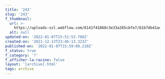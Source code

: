 ```yaml
---
title: '243'
slug: '243'
f_thumbnail:
  url: >-
    https://uploads-ssl.webflow.com/6141f41868c3e33a265cbfe7/61b7db41ad68bbdecff203d0_243.jpg
  alt: null
updated-on: '2022-01-07T15:51:53.788Z'
created-on: '2021-12-13T23:46:13.323Z'
published-on: '2022-01-07T15:59:08.210Z'
f_status: true
f_category: '?'
f_afficher-la-racine: false
layout: '[archive].html'
tags: archive
---
```



